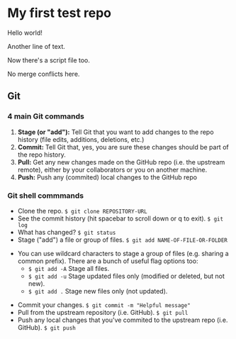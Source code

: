 # My first test repo

Hello world!

Another line of text.

Now there's a script file too.

No merge conflicts here.


## Git

### 4 main Git commands

1. **Stage (or "add"):** Tell Git that you want to add changes to the repo history (file edits, additions, deletions, etc.)
2. **Commit:** Tell Git that, yes, you are sure these changes should be part of the repo history.
3. **Pull:** Get any new changes made on the GitHub repo (i.e. the upstream remote), either by your collaborators or you on another machine.
4. **Push:** Push any (commited) local changes to the GitHub repo

### Git shell commmands

* Clone the repo.
`$ git clone REPOSITORY-URL`
* See the commit history (hit spacebar to scroll down or q to exit).
`$ git log`
* What has changed?
`$ git status`
* Stage ("add") a file or group of files.
`$ git add NAME-OF-FILE-OR-FOLDER`
+ You can use wildcard characters to stage a group of files (e.g. sharing a common prefix). There are a bunch of useful flag options too:
  - `$ git add -A` Stage all files.
  - `$ git add -u` Stage updated files only (modified or deleted, but not new).
  - `$ git add .` Stage new files only (not updated).

* Commit your changes.
`$ git commit -m "Helpful message"`
* Pull from the upstream repository (i.e. GitHub).
`$ git pull`
* Push any local changes that you've commited to the upstream repo (i.e. GitHub).
`$ git push`


